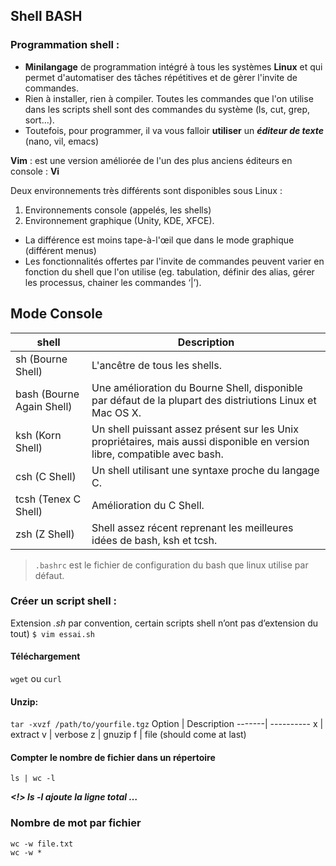 ## Shell BASH

### Programmation shell : 
- **Minilangage** de programmation intégré à tous les systèmes **Linux** et qui permet d'automatiser des tâches répétitives et de gèrer l'invite de commandes.
- Rien à installer, rien à compiler. Toutes les commandes que l'on utilise dans les scripts shell sont des commandes du système (ls, cut, grep, sort…).
- Toutefois, pour programmer, il va vous falloir **utiliser** un __*éditeur de texte*__ (nano, vil, emacs)

**Vim** : est une version améliorée de l'un des plus anciens éditeurs en console : **Vi**

Deux environnements très différents sont disponibles sous Linux :

1. Environnements console 
(appelés, les shells)
1. Environnement graphique (Unity, KDE, XFCE).

- La différence est moins tape-à-l'œil que dans le mode graphique (différent menus)
- Les fonctionnalités offertes par l'invite de commandes peuvent varier en fonction du shell que l'on utilise (eg. tabulation, définir des alias, gérer les processus, chainer les commandes ‘|’).

Mode Console
-------------
shell | Description
--|---
sh (Bourne Shell) | L'ancêtre de tous les shells.
bash (Bourne Again Shell) | Une amélioration du Bourne Shell, disponible par défaut de la plupart des distriutions Linux et Mac OS X.
ksh (Korn Shell) | Un shell puissant assez présent sur les Unix propriétaires, mais aussi disponible en version libre, compatible avec bash.
csh (C Shell) | Un shell utilisant une syntaxe proche du langage C.
tcsh (Tenex C Shell) | Amélioration du C Shell.
zsh (Z Shell) | Shell assez récent reprenant les meilleures idées de bash, ksh et tcsh.


> `.bashrc` est le fichier de configuration du bash que linux utilise par défaut.


### Créer un **script shell** :
Extension *.sh* par convention, certain scripts shell n’ont pas d’extension du tout)
`$ vim essai.sh`

#### Téléchargement 
`wget` ou `curl`

#### Unzip: 

`tar -xvzf /path/to/yourfile.tgz`
Option |  Description 
-------|  ----------
x      | extract
v      | verbose
z      | gnuzip
f      | file (should come at last)

#### Compter le nombre de fichier dans un répertoire 

`ls | wc -l`

***<!> ls -l ajoute la ligne total …***

### Nombre de mot par fichier 
```
wc -w file.txt
wc -w * 
```
